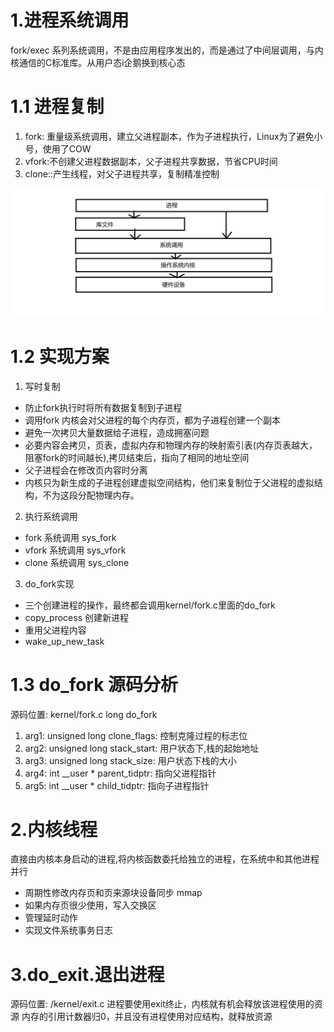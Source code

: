 # 1.进程系统调用
fork/exec 系列系统调用，不是由应用程序发出的，而是通过了中间层调用，与内核通信的C标准库。从用户态i企鹅换到核心态

# 1.1 进程复制
1. fork: 重量级系统调用，建立父进程副本，作为子进程执行，Linux为了避免小号，使用了COW
2. vfork:不创建父进程数据副本，父子进程共享数据，节省CPU时间
3. clone::产生线程，对父子进程共享，复制精准控制

![](./png/processSyscall.png)

# 1.2 实现方案
1. 写时复制
- 防止fork执行时将所有数据复制到子进程
- 调用fork 内核会对父进程的每个内存页，都为子进程创建一个副本
- 避免一次拷贝大量数据给子进程，造成拥塞问题
- 必要内容会拷贝，页表，虚拟内存和物理内存的映射索引表(内存页表越大，阻塞fork的时间越长),拷贝结束后，指向了相同的地址空间
- 父子进程会在修改页内容时分离
- 内核只为新生成的子进程创建虚拟空间结构，他们来复制位于父进程的虚拟结构，不为这段分配物理内存。
2. 执行系统调用
- fork 系统调用 sys\_fork
- vfork 系统调用 sys\_vfork
- clone 系统调用 sys\_clone
3. do\_fork实现
- 三个创建进程的操作，最终都会调用kernel/fork.c里面的do\_fork
- copy\_process 创建新进程
- 重用父进程内容
- wake\_up\_new\_task 

# 1.3 do\_fork 源码分析
源码位置: kernel/fork.c
long do\_fork
1. arg1: unsigned long clone\_flags: 控制克隆过程的标志位
2. arg2: unsigned long stack\_start: 用户状态下,栈的起始地址
3. arg3: unsigned long stack\_size: 用户状态下栈的大小
4. arg4: int \_\_user \* parent\_tidptr: 指向父进程指针
5. arg5: int \_\_user \* child\_tidptr: 指向子进程指针



# 2.内核线程
直接由内核本身启动的进程,将内核函数委托给独立的进程，在系统中和其他进程并行
- 周期性修改内存页和页来源块设备同步 mmap
- 如果内存页很少使用，写入交换区
- 管理延时动作
- 实现文件系统事务日志

# 3.do\_exit.退出进程
源码位置: /kernel/exit.c
进程要使用exit终止，内核就有机会释放该进程使用的资源
内存的引用计数器归0，并且没有进程使用对应结构，就释放资源

